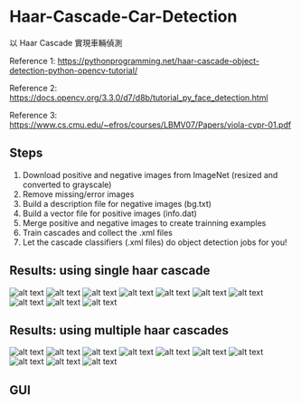 # Haar-Cascade-Car-Detection

以 Haar Cascade 實現車輛偵測

Reference 1: https://pythonprogramming.net/haar-cascade-object-detection-python-opencv-tutorial/

Reference 2: https://docs.opencv.org/3.3.0/d7/d8b/tutorial_py_face_detection.html

Reference 3: https://www.cs.cmu.edu/~efros/courses/LBMV07/Papers/viola-cvpr-01.pdf

## Steps
  1. Download positive and negative images from ImageNet (resized and converted to grayscale)
  2. Remove missing/error images
  3. Build a description file for negative images (bg.txt) 
  4. Build a vector file for positive images (info.dat) 
  5. Merge positive and negative images to create trainning examples
  6. Train cascades and collect the .xml files
  7. Let the cascade classifiers (.xml files) do object detection jobs for you!
  
## Results: using single haar cascade
![alt text](https://github.com/YinTaiChen/Haar-Cascade-Car-Detection/blob/master/result/result_36.jpg)
![alt text](https://github.com/YinTaiChen/Haar-Cascade-Car-Detection/blob/master/result/result_22.jpg)
![alt text](https://github.com/YinTaiChen/Haar-Cascade-Car-Detection/blob/master/result/result_723.jpg)
![alt text](https://github.com/YinTaiChen/Haar-Cascade-Car-Detection/blob/master/result/result_342.jpg)
![alt text](https://github.com/YinTaiChen/Haar-Cascade-Car-Detection/blob/master/result/result_29.jpg)
![alt text](https://github.com/YinTaiChen/Haar-Cascade-Car-Detection/blob/master/result/result_187.jpg)
![alt text](https://github.com/YinTaiChen/Haar-Cascade-Car-Detection/blob/master/result/result_42.jpg)
![alt text](https://github.com/YinTaiChen/Haar-Cascade-Car-Detection/blob/master/result/result_13.jpg)
![alt text](https://github.com/YinTaiChen/Haar-Cascade-Car-Detection/blob/master/result/result_11.jpg)
![alt text](https://github.com/YinTaiChen/Haar-Cascade-Car-Detection/blob/master/result/result_1.jpg)
 
 ## Results: using multiple haar cascades
 ![alt text](https://github.com/YinTaiChen/Haar-Cascade-Car-Detection/blob/master/result/sample_1.jpg)
 ![alt text](https://github.com/YinTaiChen/Haar-Cascade-Car-Detection/blob/master/result/sample_2.jpg)
 ![alt text](https://github.com/YinTaiChen/Haar-Cascade-Car-Detection/blob/master/result/sample_3.jpg) 
 ![alt text](https://github.com/YinTaiChen/Haar-Cascade-Car-Detection/blob/master/result/sample_4.jpg) 
 ![alt text](https://github.com/YinTaiChen/Haar-Cascade-Car-Detection/blob/master/result/sample_5.jpg) 
 ![alt text](https://github.com/YinTaiChen/Haar-Cascade-Car-Detection/blob/master/result/sample_6.jpg) 
 ![alt text](https://github.com/YinTaiChen/Haar-Cascade-Car-Detection/blob/master/result/sample_7.jpg) 
 ![alt text](https://github.com/YinTaiChen/Haar-Cascade-Car-Detection/blob/master/result/sample_8.jpg) 
 ![alt text](https://github.com/YinTaiChen/Haar-Cascade-Car-Detection/blob/master/result/sample_9.jpg) 
 ![alt text](https://github.com/YinTaiChen/Haar-Cascade-Car-Detection/blob/master/result/sample_10.jpg)
 
## GUI

